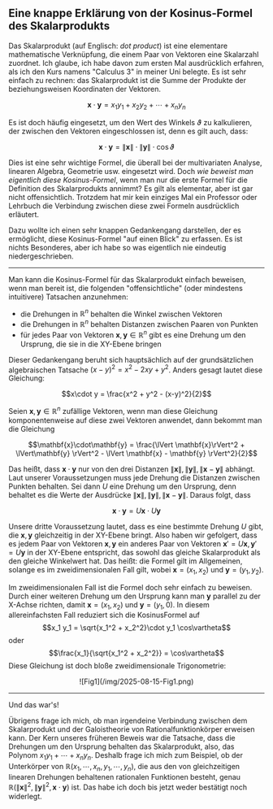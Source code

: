 ## Eine knappe Erklärung von der Kosinus-Formel des Skalarprodukts

Das Skalarprodukt (auf Englisch: *dot product*) ist eine elementare mathematische Verknüpfung, die einem Paar von Vektoren eine Skalarzahl zuordnet. Ich glaube, ich habe davon zum ersten Mal ausdrücklich erfahren, als ich den Kurs namens "Calculus 3" in meiner Uni belegte. Es ist sehr einfach zu rechnen: das Skalarprodukt ist die Summe der Produkte der beziehungsweisen Koordinaten der Vektoren.

$$\mathbf{x}\cdot\mathbf{y} = x_1 y_1 + x_2 y_2 + \cdots + x_n y_n$$

Es ist doch häufig eingesetzt, um den Wert des Winkels $\vartheta$ zu kalkulieren, der zwischen den Vektoren eingeschlossen ist, denn es gilt auch, dass:

$$\mathbf{x}\cdot\mathbf{y} = \lVert \mathbf{x}\rVert \cdot\lVert \mathbf{y}\rVert \cdot \cos\vartheta$$

Dies ist eine sehr wichtige Formel, die überall bei der multivariaten Analyse, linearen Algebra, Geometrie usw. eingesetzt wird. Doch *wie beweist man eigentlich diese Kosinus-Formel*, wenn man nur die erste Formel für die Definition des Skalarprodukts annimmt? Es gilt als elementar, aber ist gar nicht offensichtlich. Trotzdem hat mir kein einziges Mal ein Professor oder Lehrbuch die Verbindung zwischen diese zwei Formeln ausdrücklich erläutert.

Dazu wollte ich einen sehr knappen Gedankengang darstellen, der es ermöglicht, diese Kosinus-Formel "auf einen Blick" zu erfassen. Es ist nichts Besonderes, aber ich habe so was eigentlich nie eindeutig niedergeschrieben.

<hr>

Man kann die Kosinus-Formel für das Skalarprodukt einfach beweisen, wenn man bereit ist, die folgenden "offensichtliche" (oder mindestens intuitivere) Tatsachen anzunehmen:

- die Drehungen in $\mathbb R^n$ behalten die Winkel zwischen Vektoren
- die Drehungen in $\mathbb R^n$ behalten Distanzen zwischen Paaren von Punkten
- für jedes Paar von Vektoren $\mathbf{x},\mathbf{y}\in\mathbb R^n$ gibt es eine Drehung um den Ursprung, die sie in die XY-Ebene bringen

Dieser Gedankengang beruht sich hauptsächlich auf der grundsätzlichen algebraischen Tatsache $(x-y)^2 = x^2 - 2xy + y^2$. Anders gesagt lautet diese Gleichung: 

$$x\cdot y = \frac{x^2 + y^2 - (x-y)^2}{2}$$ 

Seien $\mathbf{x},\mathbf{y}\in\mathbb R^n$ zufällige Vektoren, wenn man diese Gleichung komponentenweise auf diese zwei Vektoren anwendet, dann bekommt man die Gleichung 

$$\mathbf{x}\cdot\mathbf{y} = \frac{\lVert \mathbf{x}\rVert^2 + \lVert\mathbf{y} \rVert^2 - \lVert \mathbf{x} - \mathbf{y} \rVert^2}{2}$$

Das heißt, dass $\mathbf{x}\cdot\mathbf{y}$ nur von den drei Distanzen $\lVert \mathbf{x}\rVert, \lVert\mathbf{y} \rVert, \lVert \mathbf{x} - \mathbf{y} \rVert$ abhängt. Laut unserer Voraussetzungen muss jede Drehung die Distanzen zwischen Punkten behalten. Sei dann $U$ eine Drehung um den Ursprung, denn behaltet es die Werte der Ausdrücke $\lVert \mathbf{x}\rVert, \lVert\mathbf{y} \rVert, \lVert \mathbf{x} - \mathbf{y} \rVert$. Daraus folgt, dass 

$$\mathbf{x}\cdot\mathbf{y} = U\mathbf{x}\cdot U\mathbf{y}$$

Unsere dritte Voraussetzung lautet, dass es eine bestimmte Drehung $U$ gibt, die $\mathbf{x},\mathbf{y}$ gleichzeitig in der XY-Ebene bringt. Also haben wir gefolgert, dass es jedem Paar von Vektoren $\mathbf{x}, \mathbf{y}$ ein anderes Paar von Vektoren $\mathbf{x}' = U\mathbf{x}, \mathbf{y}' = U\mathbf{y}$ in der XY-Ebene entspricht, das sowohl das gleiche Skalarprodukt als den gleiche Winkelwert hat. Das heißt: die Formel gilt im Allgemeinen, solange es im zweidimensionalen Fall gilt, wobei $\mathbf{x} = (x_1,x_2)$ und $\mathbf{y} = (y_1,y_2)$.

Im zweidimensionalen Fall ist die Formel doch sehr einfach zu beweisen. Durch einer weiteren Drehung um den Ursprung kann man $\mathbf{y}$ parallel zu der X-Achse richten, damit $\mathbf{x} = (x_1,x_2)$ und $\mathbf{y} = (y_1, 0)$. In diesem allereinfachsten Fall reduziert sich die KosinusFormel auf $$x_1 y_1 = \sqrt{x_1^2 + x_2^2}\cdot y_1 \cos\vartheta$$ oder $$\frac{x_1}{\sqrt{x_1^2 + x_2^2}} = \cos\vartheta$$ Diese Gleichung ist doch bloße zweidimensionale Trigonometrie:

<center>
![Fig1](/img/2025-08-15-Fig1.png)
</center>

<hr>

Und das war's! 

Übrigens frage ich mich, ob man irgendeine Verbindung zwischen dem Skalarprodukt und der Galoistheorie von Rationalfunktionkörper erweisen kann. Der Kern unseres früheren Beweis war die Tatsache, dass die Drehungen um den Ursprung behalten das Skalarprodukt, also, das Polynom $x_1 y_1 + \cdots + x_n y_n$. Deshalb frage ich mich zum Beispiel, ob der Unterkörper von $\mathbb R(x_1,\cdots, x_n, y_1,\cdots, y_n)$, die aus den von gleichzeitigen linearen Drehungen behaltenen rationalen Funktionen besteht, genau $\mathbb R(\lVert \mathbf{x}\rVert^2, \lVert \mathbf{y}\rVert^2, \mathbf{x}\cdot\mathbf{y})$ ist. Das habe ich doch bis jetzt weder bestätigt noch widerlegt.
